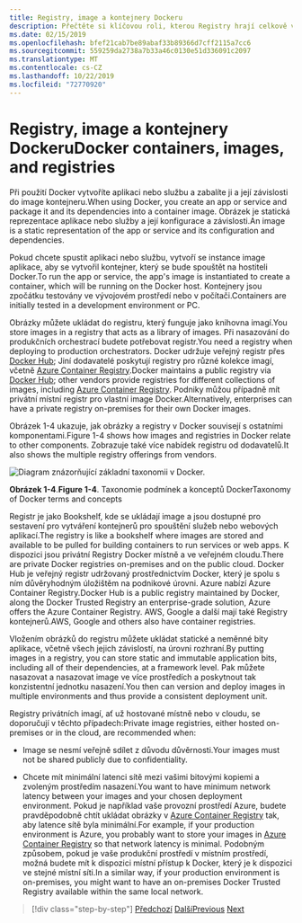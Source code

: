 ```yaml
---
title: Registry, image a kontejnery Dockeru
description: Přečtěte si klíčovou roli, kterou Registry hrají celkově v Docker způsob nasazení aplikací.
ms.date: 02/15/2019
ms.openlocfilehash: bfef21cab7be89abaf33b89366d7cff2115a7cc6
ms.sourcegitcommit: 559259da2738a7b33a46c0130e51d336091c2097
ms.translationtype: MT
ms.contentlocale: cs-CZ
ms.lasthandoff: 10/22/2019
ms.locfileid: "72770920"
---
```

# <a name="docker-containers-images-and-registries"></a><span data-ttu-id="dd91b-103">Registry, image a kontejnery Dockeru</span><span class="sxs-lookup"><span data-stu-id="dd91b-103">Docker containers, images, and registries</span></span>

<span data-ttu-id="dd91b-104">Při použití Docker vytvoříte aplikaci nebo službu a zabalíte ji a její závislosti do image kontejneru.</span><span class="sxs-lookup"><span data-stu-id="dd91b-104">When using Docker, you create an app or service and package it and its dependencies into a container image.</span></span> <span data-ttu-id="dd91b-105">Obrázek je statická reprezentace aplikace nebo služby a její konfigurace a závislosti.</span><span class="sxs-lookup"><span data-stu-id="dd91b-105">An image is a static representation of the app or service and its configuration and dependencies.</span></span>

<span data-ttu-id="dd91b-106">Pokud chcete spustit aplikaci nebo službu, vytvoří se instance image aplikace, aby se vytvořil kontejner, který se bude spouštět na hostiteli Docker.</span><span class="sxs-lookup"><span data-stu-id="dd91b-106">To run the app or service, the app's image is instantiated to create a container, which will be running on the Docker host.</span></span> <span data-ttu-id="dd91b-107">Kontejnery jsou zpočátku testovány ve vývojovém prostředí nebo v počítači.</span><span class="sxs-lookup"><span data-stu-id="dd91b-107">Containers are initially tested in a development environment or PC.</span></span>

<span data-ttu-id="dd91b-108">Obrázky můžete ukládat do registru, který funguje jako knihovna imagí.</span><span class="sxs-lookup"><span data-stu-id="dd91b-108">You store images in a registry that acts as a library of images.</span></span> <span data-ttu-id="dd91b-109">Při nasazování do produkčních orchestrací budete potřebovat registr.</span><span class="sxs-lookup"><span data-stu-id="dd91b-109">You need a registry when deploying to production orchestrators.</span></span> <span data-ttu-id="dd91b-110">Docker udržuje veřejný registr přes [Docker Hub](https://hub.docker.com/); Jiní dodavatelé poskytují registry pro různé kolekce imagí, včetně [Azure Container Registry](https://azure.microsoft.com/services/container-registry/).</span><span class="sxs-lookup"><span data-stu-id="dd91b-110">Docker maintains a public registry via [Docker Hub](https://hub.docker.com/); other vendors provide registries for different collections of images, including [Azure Container Registry](https://azure.microsoft.com/services/container-registry/).</span></span> <span data-ttu-id="dd91b-111">Podniky můžou případně mít privátní místní registr pro vlastní image Docker.</span><span class="sxs-lookup"><span data-stu-id="dd91b-111">Alternatively, enterprises can have a private registry on-premises for their own Docker images.</span></span>

<span data-ttu-id="dd91b-112">Obrázek 1-4 ukazuje, jak obrázky a registry v Docker souvisejí s ostatními komponentami.</span><span class="sxs-lookup"><span data-stu-id="dd91b-112">Figure 1-4 shows how images and registries in Docker relate to other components.</span></span> <span data-ttu-id="dd91b-113">Zobrazuje také více nabídek registru od dodavatelů.</span><span class="sxs-lookup"><span data-stu-id="dd91b-113">It also shows the multiple registry offerings from vendors.</span></span>

![Diagram znázorňující základní taxonomii v Docker.](./media/docker-containers-images-and-registries/taxonomy-docker-terms-concepts.png)

<span data-ttu-id="dd91b-115">**Obrázek 1-4**.</span><span class="sxs-lookup"><span data-stu-id="dd91b-115">**Figure 1-4**.</span></span> <span data-ttu-id="dd91b-116">Taxonomie podmínek a konceptů Docker</span><span class="sxs-lookup"><span data-stu-id="dd91b-116">Taxonomy of Docker terms and concepts</span></span>

<span data-ttu-id="dd91b-117">Registr je jako Bookshelf, kde se ukládají image a jsou dostupné pro sestavení pro vytváření kontejnerů pro spouštění služeb nebo webových aplikací.</span><span class="sxs-lookup"><span data-stu-id="dd91b-117">The registry is like a bookshelf where images are stored and available to be pulled for building containers to run services or web apps.</span></span> <span data-ttu-id="dd91b-118">K dispozici jsou privátní Registry Docker místně a ve veřejném cloudu.</span><span class="sxs-lookup"><span data-stu-id="dd91b-118">There are private Docker registries on-premises and on the public cloud.</span></span> <span data-ttu-id="dd91b-119">Docker Hub je veřejný registr udržovaný prostřednictvím Docker, který je spolu s ním důvěryhodným úložištěm na podnikové úrovni. Azure nabízí Azure Container Registry.</span><span class="sxs-lookup"><span data-stu-id="dd91b-119">Docker Hub is a public registry maintained by Docker, along the Docker Trusted Registry an enterprise-grade solution, Azure offers the Azure Container Registry.</span></span> <span data-ttu-id="dd91b-120">AWS, Google a další mají také Registry kontejnerů.</span><span class="sxs-lookup"><span data-stu-id="dd91b-120">AWS, Google and others also have container registries.</span></span>

<span data-ttu-id="dd91b-121">Vložením obrázků do registru můžete ukládat statické a neměnné bity aplikace, včetně všech jejich závislostí, na úrovni rozhraní.</span><span class="sxs-lookup"><span data-stu-id="dd91b-121">By putting images in a registry, you can store static and immutable application bits, including all of their dependencies, at a framework level.</span></span> <span data-ttu-id="dd91b-122">Pak můžete nasazovat a nasazovat image ve více prostředích a poskytnout tak konzistentní jednotku nasazení.</span><span class="sxs-lookup"><span data-stu-id="dd91b-122">You then can version and deploy images in multiple environments and thus provide a consistent deployment unit.</span></span>

<span data-ttu-id="dd91b-123">Registry privátních imagí, ať už hostované místně nebo v cloudu, se doporučují v těchto případech:</span><span class="sxs-lookup"><span data-stu-id="dd91b-123">Private image registries, either hosted on-premises or in the cloud, are recommended when:</span></span>

- <span data-ttu-id="dd91b-124">Image se nesmí veřejně sdílet z důvodu důvěrnosti.</span><span class="sxs-lookup"><span data-stu-id="dd91b-124">Your images must not be shared publicly due to confidentiality.</span></span>

- <span data-ttu-id="dd91b-125">Chcete mít minimální latenci sítě mezi vašimi bitovými kopiemi a zvoleným prostředím nasazení.</span><span class="sxs-lookup"><span data-stu-id="dd91b-125">You want to have minimum network latency between your images and your chosen deployment environment.</span></span> <span data-ttu-id="dd91b-126">Pokud je například vaše provozní prostředí Azure, budete pravděpodobně chtít ukládat obrázky v [Azure Container Registry](https://azure.microsoft.com/services/container-registry/) tak, aby latence sítě byla minimální.</span><span class="sxs-lookup"><span data-stu-id="dd91b-126">For example, if your production environment is Azure, you probably want to store your images in [Azure Container Registry](https://azure.microsoft.com/services/container-registry/) so that network latency is minimal.</span></span> <span data-ttu-id="dd91b-127">Podobným způsobem, pokud je vaše produkční prostředí v místním prostředí, možná budete mít k dispozici místní přístup k Docker, který je k dispozici ve stejné místní síti.</span><span class="sxs-lookup"><span data-stu-id="dd91b-127">In a similar way, if your production environment is on-premises, you might want to have an on-premises Docker Trusted Registry available within the same local network.</span></span>

>[!div class="step-by-step"]
><span data-ttu-id="dd91b-128">[Předchozí](docker-terminology.md)
>[Další](road-to-modern-applications-based-on-containers.md)</span><span class="sxs-lookup"><span data-stu-id="dd91b-128">[Previous](docker-terminology.md)
[Next](road-to-modern-applications-based-on-containers.md)</span></span>
